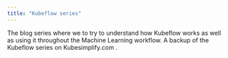 ```yaml
---
title: "Kubeflow series"
---
```


The blog series where we to try to understand how Kubeflow works as well as using it throughout the Machine Learning workflow. A backup of the Kubeflow series on Kubesimplify.com .